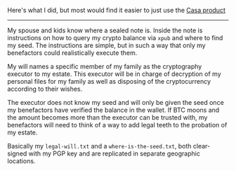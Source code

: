 Here's what I did, but most would find it easier to just use the [Casa product](https://keys.casa/bitcoin-inheritance-plan/)

***

My spouse and kids know where a sealed note is.  Inside the note is instructions on how to query my crypto balance via `xpub` and where to find my seed.  The instructions are simple, but in such a way that only my benefactors could realistically execute them.

My will names a specific member of my family as the cryptography executor to my estate.  This executor will be in charge of decryption of my personal files for my family as well as disposing of the cryptocurrency according to their wishes.

The executor does not know my seed and will only be given the seed once my benefactors have verified the balance in the wallet.  If BTC moons and the amount becomes more than the executor can be trusted with, my benefactors will need to think of a way to add legal teeth to the probation of my estate.

Basically my `legal-will.txt` and a `where-is-the-seed.txt`, both clear-signed with my PGP key and are replicated in separate geographic locations.
